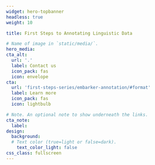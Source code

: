 ```yaml
---
widget: hero-topbanner
headless: true
weight: 10

title: First Steps to Annotating Linguistic Data

# Name of image in `static/media/`.
hero_media: 
cta_alt:
  url: '.'
  label: Contact us
  icon_pack: fas
  icon: envelope
cta:
  url: 'first-steps-series/embarker-annotation/#format'
  label: Learn more
  icon_pack: fas
  icon: lightbulb

# Note. An optional note to show underneath the links.
cta_note:
  label: 
design:
  background:
  # Text color (true=light or false=dark).
    text_color_light: false
css_class: fullscreen
---
```

